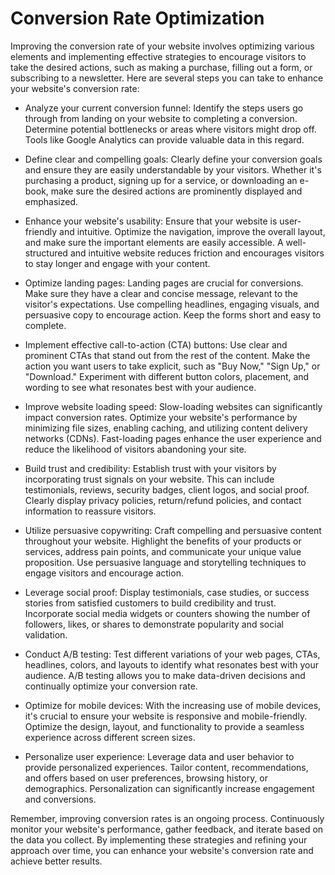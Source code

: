 # Conversion Rate Optimization

Improving the conversion rate of your website involves optimizing various elements and implementing effective strategies to encourage visitors to take the desired actions, such as making a purchase, filling out a form, or subscribing to a newsletter. Here are several steps you can take to enhance your website's conversion rate:

- Analyze your current conversion funnel: Identify the steps users go through from landing on your website to completing a conversion. Determine potential bottlenecks or areas where visitors might drop off. Tools like Google Analytics can provide valuable data in this regard.

- Define clear and compelling goals: Clearly define your conversion goals and ensure they are easily understandable by your visitors. Whether it's purchasing a product, signing up for a service, or downloading an e-book, make sure the desired actions are prominently displayed and emphasized.

- Enhance your website's usability: Ensure that your website is user-friendly and intuitive. Optimize the navigation, improve the overall layout, and make sure the important elements are easily accessible. A well-structured and intuitive website reduces friction and encourages visitors to stay longer and engage with your content.

- Optimize landing pages: Landing pages are crucial for conversions. Make sure they have a clear and concise message, relevant to the visitor's expectations. Use compelling headlines, engaging visuals, and persuasive copy to encourage action. Keep the forms short and easy to complete.

- Implement effective call-to-action (CTA) buttons: Use clear and prominent CTAs that stand out from the rest of the content. Make the action you want users to take explicit, such as "Buy Now," "Sign Up," or "Download." Experiment with different button colors, placement, and wording to see what resonates best with your audience.

- Improve website loading speed: Slow-loading websites can significantly impact conversion rates. Optimize your website's performance by minimizing file sizes, enabling caching, and utilizing content delivery networks (CDNs). Fast-loading pages enhance the user experience and reduce the likelihood of visitors abandoning your site.

- Build trust and credibility: Establish trust with your visitors by incorporating trust signals on your website. This can include testimonials, reviews, security badges, client logos, and social proof. Clearly display privacy policies, return/refund policies, and contact information to reassure visitors.

- Utilize persuasive copywriting: Craft compelling and persuasive content throughout your website. Highlight the benefits of your products or services, address pain points, and communicate your unique value proposition. Use persuasive language and storytelling techniques to engage visitors and encourage action.

- Leverage social proof: Display testimonials, case studies, or success stories from satisfied customers to build credibility and trust. Incorporate social media widgets or counters showing the number of followers, likes, or shares to demonstrate popularity and social validation.

- Conduct A/B testing: Test different variations of your web pages, CTAs, headlines, colors, and layouts to identify what resonates best with your audience. A/B testing allows you to make data-driven decisions and continually optimize your conversion rate.

- Optimize for mobile devices: With the increasing use of mobile devices, it's crucial to ensure your website is responsive and mobile-friendly. Optimize the design, layout, and functionality to provide a seamless experience across different screen sizes.

- Personalize user experience: Leverage data and user behavior to provide personalized experiences. Tailor content, recommendations, and offers based on user preferences, browsing history, or demographics. Personalization can significantly increase engagement and conversions.

Remember, improving conversion rates is an ongoing process. Continuously monitor your website's performance, gather feedback, and iterate based on the data you collect. By implementing these strategies and refining your approach over time, you can enhance your website's conversion rate and achieve better results.
